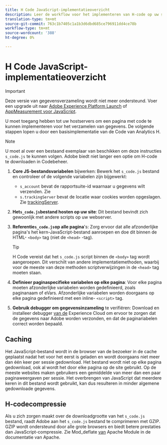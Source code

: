 ```yaml
---
title: H Code JavaScript-implementatieoverzicht
description: Leer de workflow voor het implementeren van H-code op uw site.
translation-type: tm+mt
source-git-commit: 763c1b7405c1a1b3d6dbd685ce796911dd4ce78b
workflow-type: tm+mt
source-wordcount: '388'
ht-degree: 0%

---
```



# H Code JavaScript-implementatieoverzicht

>[!IMPORTANT]
>
>Deze versie van gegevensverzameling wordt niet meer ondersteund. Voer een upgrade uit naar [Adobe Experience Platform Launch](../../launch/overview.md) of [AppMeasurement voor JavaScript](../overview.md).

U moet toegang hebben tot uw hostservers om een pagina met code te kunnen implementeren voor het verzamelen van gegevens. De volgende stappen lopen u door een basisimplementatie van de Code van Analytics H.

>[!NOTE]
>
>U moet al over een bestaand exemplaar van beschikken om deze instructies `s_code.js` te kunnen volgen. Adobe biedt niet langer een optie om H-code te downloaden in Codebeheer.

1. **Core JS-bestandsvariabelen** bijwerken: Bewerk het `s_code.js` bestand en controleer of de volgende variabelen zijn bijgewerkt:
   * `s_account` bevat de rapportsuite-id waarnaar u gegevens wilt verzenden. Zie
   * `s.trackingServer` bevat de locatie waar cookies worden opgeslagen. Zie [trackingServer](../../vars/config-vars/trackingserver.md).
1. **Het`s_code.js`bestand hosten op uw site**: Dit bestand bevindt zich gewoonlijk met andere scripts op uw webserver.
1. **Referentie`s_code.js`op alle pagina**&#39;s: Zorg ervoor dat alle afzonderlijke pagina&#39;s het kern-JavaScript-bestand aanroepen en doe dit binnen de HTML- `<body>` tag (niet de `<head>` -tag).

   >[!TIP]
   >
   >H Code vereist dat het `s_code.js` script binnen de `<body>` tag wordt aangeroepen. Dit verschilt van andere implementatiemethoden, waarbij voor de meeste van deze methoden scriptverwijzingen in de `<head>` tag moeten staan.
1. **Definieer paginaspecifieke variabelen op elke pagina**: Voor elke pagina moeten afzonderlijke variabelen worden gedefinieerd, zoals paginanaam of eVars. Afzonderlijke variabelen worden doorgaans op elke pagina gedefinieerd met een inline- `<script>` tag.
1. **Gebruik debugger om gegevensinzameling** te verifiëren: Download en installeer debugger [van de](../../validate/debugger.md) Experience Cloud om ervoor te zorgen dat de gegevens naar Adobe worden verzonden, en dat de paginariabelen correct worden bepaald.

## Caching

Het JavaScript-bestand wordt in de browser van de bezoeker in de cache geplaatst nadat het voor het eerst is geladen en wordt doorgaans niet meer dan één keer per sessie gedownload. Het bestand wordt niet op elke pagina gedownload, ook al wordt het door elke pagina op de site gebruikt. Op de meeste websites maken gebruikers een gemiddelde van meer dan een paar paginaweergaven per sessie. Het overbrengen van JavaScript dat meerdere keren in dit bestand wordt gebruikt, kan dus resulteren in minder algemene gedownloade gegevens.

## H-codecompressie

Als u zich zorgen maakt over de downloadgrootte van het `s_code.js` bestand, raadt Adobe aan het `s_code.js` bestand te comprimeren met GZIP. GZIP wordt ondersteund door alle grote browsers en biedt betere prestaties dan JavaScript-compressie. Zie Mod_deflate [van](http://httpd.apache.org/docs/current/mod/mod_deflate.html) Apache Module in de documentatie van Apache.
